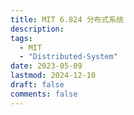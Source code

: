 ```yaml
---
title: MIT 6.824 分布式系统
description: 
tags:
  - MIT
  - "Distributed-System"
date: 2023-05-09
lastmod: 2024-12-10
draft: false
comments: false
---
```

